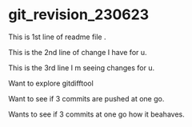 # git_revision_230623
This is 1st line of readme file .

This is the 2nd line of change I have for u.

This is the 3rd line I m seeing changes for u.

Want to explore gitdifftool

Want to see if 3 commits are pushed at one go.

Wants to see if 3 commits at one go how it beahaves.
